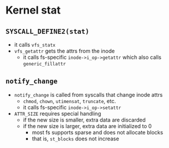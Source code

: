 Kernel stat
===========

## `SYSCALL_DEFINE2(stat)`

- it calls `vfs_statx`
- `vfs_getattr` gets the attrs from the inode
  - it calls fs-specific `inode->i_op->getattr` which also calls
    `generic_fillattr`

## `notify_change`

- `notify_change` is called from syscalls that change inode attrs
  - `chmod`, `chown`, `utimensat`, `truncate`, etc.
  - it calls fs-specific `inode->i_op->setattr`
- `ATTR_SIZE` requires special handling
  - if the new size is smaller, extra data are discarded
  - if the new size is larger, extra data are initialized to 0
    - most fs supports sparse and does not allocate blocks
    - that is, `st_blocks` does not increase
